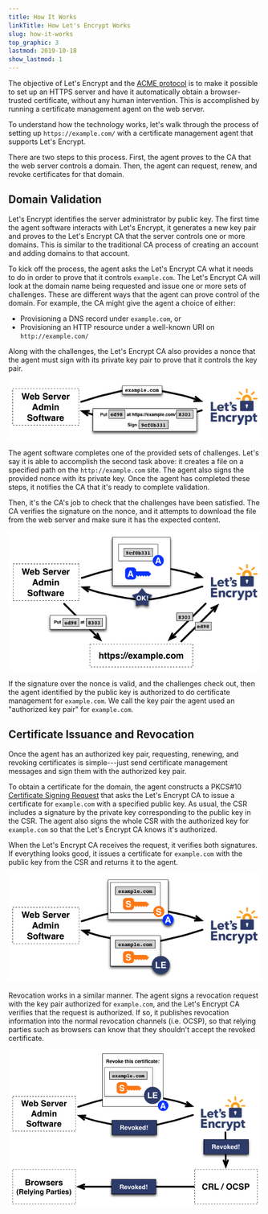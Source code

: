 ```yaml
---
title: How It Works
linkTitle: How Let's Encrypt Works
slug: how-it-works
top_graphic: 3
lastmod: 2019-10-18
show_lastmod: 1
---
```



The objective of Let's&nbsp;Encrypt and the [ACME protocol](https://tools.ietf.org/html/rfc8555) is to make it possible to set up an HTTPS server and have it automatically obtain a browser-trusted certificate, without any human intervention.  This is accomplished by running a certificate management agent on the web server.

To understand how the technology works, let's walk through the process of setting up `https://example.com/` with a certificate management agent that supports Let's&nbsp;Encrypt.

There are two steps to this process.  First, the agent proves to the CA that the web server controls a domain.  Then, the agent can request, renew, and revoke certificates for that domain.

## Domain Validation

Let's&nbsp;Encrypt identifies the server administrator by public key.  The first time the agent software interacts with Let's&nbsp;Encrypt, it generates a new key pair and proves to the Let's&nbsp;Encrypt CA that the server controls one or more domains.  This is similar to the traditional CA process of creating an account and adding domains to that account.

To kick off the process, the agent asks the Let's Encrypt CA what it needs to do in order to prove that it controls `example.com`.  The Let's Encrypt CA will look at the domain name being requested and issue one or more sets of challenges.   These are different ways that the agent can prove control of the domain.  For example, the CA might give the agent a choice of either:

* Provisioning a DNS record under `example.com`, or
* Provisioning an HTTP resource under a well-known URI on `http://example.com/`

Along with the challenges, the Let's Encrypt CA also provides a nonce that the agent must sign with its private key pair to prove that it controls the key pair.

![Requesting challenges to validate example.com](/images/howitworks_challenge.png)

The agent software completes one of the provided sets of challenges.   Let's say it is able to accomplish the second task above: it creates a file on a specified path on the `http://example.com` site.  The agent also signs the provided nonce with its private key.  Once the agent has completed these steps, it notifies the CA that it's ready to complete validation.

Then, it's the CA's job to check that the challenges have been satisfied.  The CA verifies the signature on the nonce, and it attempts to download the file from the web server and make sure it has the expected content.

![Requesting authorization to act for example.com](/images/howitworks_authorization.png)

If the signature over the nonce is valid, and the challenges check out, then the agent identified by the public key is authorized to do certificate management for `example.com`.  We call the key pair the agent used an "authorized key pair" for `example.com`.


## Certificate Issuance and Revocation

Once the agent has an authorized key pair, requesting, renewing, and revoking certificates is simple---just send certificate management messages and sign them with the authorized key pair.

To obtain a certificate for the domain, the agent constructs a PKCS#10 [Certificate Signing Request](https://tools.ietf.org/html/rfc2986) that asks the Let's&nbsp;Encrypt CA to issue a certificate for `example.com` with a specified public key.  As usual, the CSR includes a signature by the private key corresponding to the public key in the CSR.  The agent also signs the whole CSR with the authorized key for `example.com` so that the Let's&nbsp;Encrypt CA knows it's authorized.

When the Let's&nbsp;Encrypt CA receives the request, it verifies both signatures.  If everything looks good, it issues a certificate for `example.com` with the public key from the CSR and returns it to the agent.

![Requesting a certificate for example.com](/images/howitworks_certificate.png)

Revocation works in a similar manner.  The agent signs a revocation request with the key pair authorized for `example.com`, and the Let's&nbsp;Encrypt CA verifies that the request is authorized.  If so, it publishes revocation information into the normal revocation channels (i.e. OCSP), so that relying parties such as browsers can know that they shouldn't accept the revoked certificate.

![Requesting a revocation for example.com](/images/howitworks_revocation.png)
